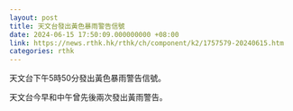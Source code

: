```yaml
---
layout: post
title: 天文台發出黃色暴雨警告信號
date: 2024-06-15 17:50:09.000000000 +08:00
link: https://news.rthk.hk/rthk/ch/component/k2/1757579-20240615.htm
categories: rthk
---
```


天文台下午5時50分發出黃色暴雨警告信號。

天文台今早和中午曾先後兩次發出黃雨警告。
